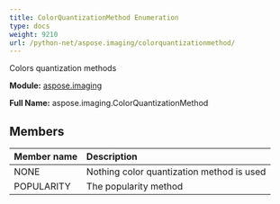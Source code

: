 ```yaml
---
title: ColorQuantizationMethod Enumeration
type: docs
weight: 9210
url: /python-net/aspose.imaging/colorquantizationmethod/
---
```


Colors quantization  methods

**Module:** [aspose.imaging](/imaging/python-net/aspose.imaging/)

**Full Name:** aspose.imaging.ColorQuantizationMethod

## **Members**
| **Member name** | **Description** |
| :- | :- |
| NONE | Nothing color quantization method is used |
| POPULARITY | The popularity method |
